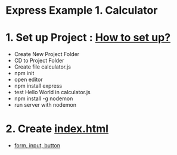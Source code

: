 # Express Example 1. Calculator

# 1. Set up Project : [How to set up?](https://github.com/mbsmbs/NodeJSStudy/blob/master/Express.md)
  - Create New Project Folder
  - CD to Project Folder
  - Create file calculator.js
  - npm init
  - open editor
  - npm install express
  - test Hello World in calculator.js
  - npm install -g nodemon
  - run server with nodemon

# 2. Create [index.html](https://github.com/mbsmbs/NodeJSStudy/blob/master/ExpressExamples/index.html)
  - [form, input, button](https://www.w3schools.com/html/html_forms.asp)
